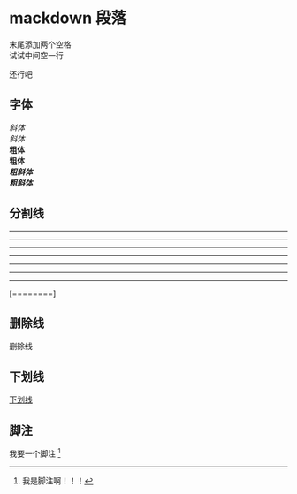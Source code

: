 # mackdown 段落

末尾添加两个空格  
试试中间空一行

还行吧

## 字体
*斜体*  
_斜体_  
**粗体**  
__粗体__  
***粗斜体***  
___粗斜体___  

## 分割线
***
* * *
******
- - -
--------
___
_ _ _

[========]

## 删除线
~~删除线~~

## 下划线
<u>下划线</u>

## 脚注
我要一个脚注  [^jiaozhu]  
[^jiaozhu]: 我是脚注啊！！！